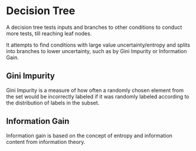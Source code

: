 # Decision Tree

A decision tree tests inputs and branches to other conditions to conduct more tests, till reaching leaf nodes.

It attempts to find conditions with large value uncertainty/entropy and splits into branches to lower uncertainty, such as by Gini Impurity or Information Gain.

## Gini Impurity

Gini Impurity is a measure of how often a randomly chosen element from the set would be incorrectly labeled if it was randomly labeled according to the distribution of labels in the subset.

## Information Gain

Information gain is based on the concept of entropy and information content from information theory.
